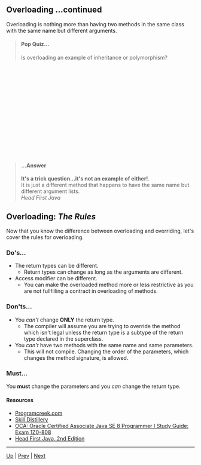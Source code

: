 ## Overloading ...continued

Overloading is nothing more than having two methods in the same class with the same name but different arguments.

> #### Pop Quiz...
>Is overloading an example of inheritance or polymorphism?

```


















```
> #### ...Answer
>**It's a trick question...it's not an example of either!**.  
It is just a different method that happens to have the same name but different argument lists.  
_Head First Java_

## Overloading: _The Rules_

Now that you know the difference between overloading and overriding, let's cover the rules for overloading.

### Do's...
* The return types can be different.
  * Return types can change as long as the arguments are different.
* Access modifier can be different.
  * You can make the overloaded method more or less restrictive as you are not fullfilling a contract in overloading of methods.

### Don'ts...
* You _can't_ change **ONLY** the return type.
  * The compiler will assume you are trying to override the method which isn't legal unless the return type is a subtype of the return type declared in the superclass.
* You _can't_ have two methods with the same name and same parameters. 
  * This will not compile.  Changing the order of the parameters, which changes the method signature, is allowed.

### Must...
You **must** change the parameters and you _can_ change the return type.
  
#### Resources
* [Programcreek.com](https://www.programcreek.com/2009/02/overriding-and-overloading-in-java-with-examples/)
* [Skill Distillery](https://github.com/SkillDistillery/SD20/blob/07b4bda901353004c384bd88cf5c5837240d9962/jfop/Methods/parameters2.md)
* [OCA: Oracle Certified Associate Java SE 8 Programmer I Study Guide: Exam 1Z0-808](https://www.oreilly.com/library/view/oca-oracle-certified/9781118957424/)
* [Head First Java, 2nd Edition](https://www.oreilly.com/library/view/head-first-java/0596009208/)

<hr>

[Up](../master/README.md) | [Prev](https://github.com/robrides/methodoverloading/blob/master/overloadOverride.md) | [Next](https://github.com/robrides/methodoverloading/blob/master/overloadMethodChoiceAutoboxing.md)